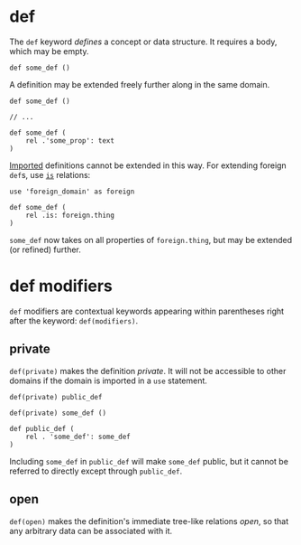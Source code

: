 # def

The `def` keyword *defines* a concept or data structure. It requires a body, which may be empty.

```ontol
def some_def ()
```

A definition may be extended freely further along in the same domain.

```ontol
def some_def ()

// ...

def some_def (
    rel .'some_prop': text
)
```

[Imported](use.md) definitions cannot be extended in this way. For extending foreign `def`s, use [`is`](special_relations.md) relations:

```ontol
use 'foreign_domain' as foreign

def some_def (
    rel .is: foreign.thing
)
```

`some_def` now takes on all properties of `foreign.thing`, but may be extended (or refined) further.


# def modifiers
`def` modifiers are contextual keywords appearing within parentheses right after the keyword: `def(modifiers)`.

## private

`def(private)` makes the definition *private*. It will not be accessible to other domains if the domain is imported in a `use` statement.

```ontol
def(private) public_def
```

```ontol
def(private) some_def ()

def public_def (
    rel . 'some_def': some_def
)
```

Including `some_def` in `public_def` will make `some_def` public, but it cannot be referred to directly except through `public_def`.

## open

`def(open)` makes the definition's immediate tree-like relations _open_, so that any arbitrary data can be associated with it.
